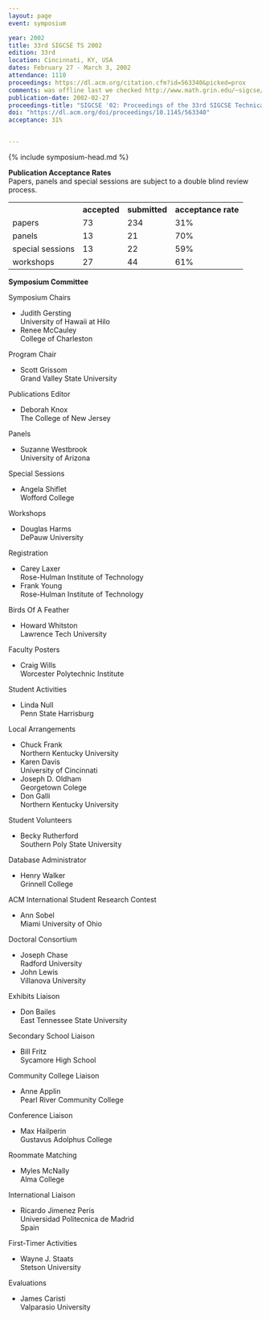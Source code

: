 ```yaml
---
layout: page
event: symposium

year: 2002
title: 33rd SIGCSE TS 2002
edition: 33rd
location: Cincinnati, KY, USA
dates: February 27 - March 3, 2002
attendance: 1110
proceedings: https://dl.acm.org/citation.cfm?id=563340&picked=prox
comments: was offline last we checked http://www.math.grin.edu/~sigcse/2002/
publication-date: 2002-02-27
proceedings-title: "SIGCSE '02: Proceedings of the 33rd SIGCSE Technical Symposium on Computer Science Education"
doi: "https://dl.acm.org/doi/proceedings/10.1145/563340"
acceptance: 31%


---
```


{% include symposium-head.md %}


**Publication Acceptance Rates**\
Papers, panels and special sessions are subject to a double blind review
process.

 <table class="table table-hover table-sm"><tbody><tr><th> </th>
<th>accepted</th>
<th>submitted</th>
<th>acceptance rate</th>
</tr><tr><td>papers</td>
<td>73</td>
<td>234</td>
<td>31%</td>
</tr><tr><td>panels</td>
<td>13</td>
<td>21</td>
<td>70%</td>
</tr><tr><td>special sessions</td>
<td>13</td>
<td>22</td>
<td>59%</td>
</tr><tr><td>workshops</td>
<td>27</td>
<td>44</td>
<td>61%</td>
</tr></tbody></table>

**Symposium Committee**

Symposium Chairs

-   Judith Gersting\
    University of Hawaii at Hilo
-   Renee McCauley\
    College of Charleston

Program Chair

-   Scott Grissom\
    Grand Valley State University

Publications Editor

-   Deborah Knox\
    The College of New Jersey

Panels

-   Suzanne Westbrook\
    University of Arizona

Special Sessions

-   Angela Shiflet\
    Wofford College

Workshops

-   Douglas Harms\
    DePauw University

Registration

-   Carey Laxer\
    Rose-Hulman Institute of Technology
-   Frank Young\
    Rose-Hulman Institute of Technology

Birds Of A Feather

-   Howard Whitston\
    Lawrence Tech University

Faculty Posters

-   Craig Wills\
    Worcester Polytechnic Institute

Student Activities

-   Linda Null\
    Penn State Harrisburg

Local Arrangements

-   Chuck Frank\
    Northern Kentucky University
-   Karen Davis\
    University of Cincinnati
-   Joseph D. Oldham\
    Georgetown Colege
-   Don Galli\
    Northern Kentucky University

Student Volunteers

-   Becky Rutherford\
    Southern Poly State University

Database Administrator

-   Henry Walker\
    Grinnell College

ACM International Student Research Contest

-   Ann Sobel\
    Miami University of Ohio

Doctoral Consortium

-   Joseph Chase\
    Radford University
-   John Lewis\
    Villanova University

Exhibits Liaison

-   Don Bailes\
    East Tennessee State University

Secondary School Liaison

-   Bill Fritz\
    Sycamore High School

Community College Liaison

-   Anne Applin\
    Pearl River Community College

Conference Liaison

-   Max Hailperin\
    Gustavus Adolphus College

Roommate Matching

-   Myles McNally\
    Alma College

International Liaison

-   Ricardo Jimenez Peris\
    Universidad Politecnica de Madrid\
    Spain

First-Timer Activities

-   Wayne J. Staats\
    Stetson University

Evaluations

-   James Caristi\
    Valparasio University
